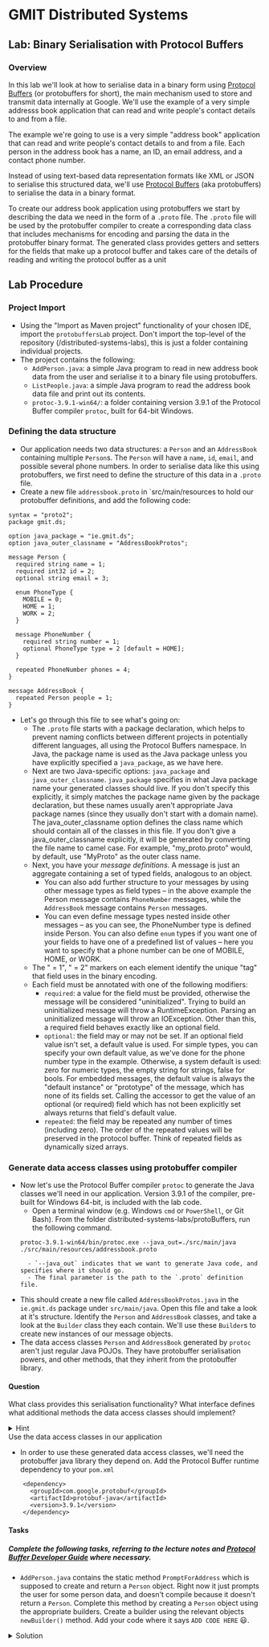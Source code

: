 # GMIT Distributed Systems

## Lab: Binary Serialisation with Protocol Buffers

### Overview 
In this lab we'll look at how to serialise data in a binary form using [Protocol Buffers](https://developers.google.com/protocol-buffers/) (or protobuffers for short), the main mechanism used to store and transmit data internally at Google.
We'll use the example of a very simple addresss book application that can read and write people's contact details to and from a file. 

The example we're going to use is a very simple "address book" application that can read and write people's contact details to and from a file. Each person in the address book has a name, an ID, an email address, and a contact phone number.

Instead of using text-based data representation formats like XML or JSON to serialise this structured data, we'll use [Protocol Buffers](https://developers.google.com/protocol-buffers/) (aka protobuffers) to serialise the data in a binary format.

To create our address book application using protobuffers we start by describing the data we need in the form of a `.proto` file. The `.proto` file will be used by the protobuffer compiler to create a corresponding data class that includes mechanisms for encoding and parsing the data in the protobuffer binary format. The generated class provides getters and setters for the fields that make up a protocol buffer and takes care of the details of reading and writing the protocol buffer as a unit


## Lab Procedure
### Project Import
- Using the "Import as Maven project" functionality of your chosen IDE, import the `protobuffersLab` project. Don't import the top-level of the repository (/distributed-systems-labs), this is just a folder containing individual projects. 
- The project contains the following:
    - `AddPerson.java`: a simple Java program to read in new address book data from the user and serialise it to a binary file using protobuffers.
    - `ListPeople.java`: a simple Java program to read the address book data file and print out its contents.
    - `protoc-3.9.1-win64/`: a folder containing version 3.9.1 of the Protocol Buffer compiler `protoc`, built for 64-bit Windows.
    
### Defining the data structure
- Our application needs two data structures: a `Person` and an `AddressBook` containing multiple `Person`s. The `Person` will have a `name`, `id`, `email`, and possible several phone numbers. In order to serialise data like this using protobuffers, we first need to define the structure of this data in a `.proto` file.       
- Create a new file `addressbook.proto` in `src/main/resources to hold our protobuffer definitions, and add the following code:
```
syntax = "proto2";
package gmit.ds;

option java_package = "ie.gmit.ds";
option java_outer_classname = "AddressBookProtos";

message Person {
  required string name = 1;
  required int32 id = 2;
  optional string email = 3;

  enum PhoneType {
    MOBILE = 0;
    HOME = 1;
    WORK = 2;
  }

  message PhoneNumber {
    required string number = 1;
    optional PhoneType type = 2 [default = HOME];
  }

  repeated PhoneNumber phones = 4;
}

message AddressBook {
  repeated Person people = 1;
}
```

- Let's go through this file to see what's going on:
    - The `.proto` file starts with a package declaration, which helps to prevent naming conflicts between different projects in potentially different languages, all using the Protocol Buffers namespace. In Java, the package name is used as the Java package unless you have explicitly specified a `java_package`, as we have here.
    - Next are two Java-specific options: `java_package` and `java_outer_classname`. `java_package` specifies in what Java package name your generated classes should live. If you don't specify this explicitly, it simply matches the package name given by the package declaration, but these names usually aren't appropriate Java package names (since they usually don't start with a domain name). The java_outer_classname option defines the class name which should contain all of the classes in this file. If you don't give a java_outer_classname explicitly, it will be generated by converting the file name to camel case. For example, "my_proto.proto" would, by default, use "MyProto" as the outer class name.
    - Next, you have your *message definitions*. A message is just an aggregate containing a set of typed fields, analogous to an object. 
        - You can also add further structure to your messages by using other message types as field types – in the above example the Person message contains `PhoneNumber` messages, while the `AddressBook` message contains `Person` messages.
        - You can even define message types nested inside other messages – as you can see, the PhoneNumber type is defined inside Person. You can also define `enum` types if you want one of your fields to have one of a predefined list of values – here you want to specify that a phone number can be one of MOBILE, HOME, or WORK.
    - The " = 1", " = 2" markers on each element identify the unique "tag" that field uses in the binary encoding.
    - Each field must be annotated with one of the following modifiers:
        - `required`: a value for the field must be provided, otherwise the message will be considered "uninitialized". Trying to build an uninitialized message will throw a RuntimeException. Parsing an uninitialized message will throw an IOException. Other than this, a required field behaves exactly like an optional field.
        - `optional`: the field may or may not be set. If an optional field value isn't set, a default value is used. For simple types, you can specify your own default value, as we've done for the phone number type in the example. Otherwise, a system default is used: zero for numeric types, the empty string for strings, false for bools. For embedded messages, the default value is always the "default instance" or "prototype" of the message, which has none of its fields set. Calling the accessor to get the value of an optional (or required) field which has not been explicitly set always returns that field's default value.
        - `repeated`: the field may be repeated any number of times (including zero). The order of the repeated values will be preserved in the protocol buffer. Think of repeated fields as dynamically sized arrays.

### Generate data access classes using protobuffer compiler
- Now let's use the Protocol Buffer compiler `protoc` to generate the Java classes we'll need in our application. Version 3.9.1 of the compiler, pre-built for Windows 64-bit, is included with the lab code.
    - Open a terminal window (e.g. Windows `cmd` or `PowerShell`, or Git Bash). From the folder distributed-systems-labs/protoBuffers, run the following command.
    ```
    protoc-3.9.1-win64/bin/protoc.exe --java_out=./src/main/java ./src/main/resources/addressbook.proto
    ```
        - `--java_out` indicates that we want to generate Java code, and specifies where it should go. 
        - The final parameter is the path to the `.proto` definition file.

- This should create a new file called `AddressBookProtos.java` in the `ie.gmit.ds` package under `src/main/java`. Open this file and take a look at it's structure. Identify the `Person` and `AddressBook` classes, and take a look at the `Builder` class they each contain. We'll use these `Builder`s to create new instances of our message objects.
- The data access classes `Person` and `AddressBook` generated by `protoc` aren't just regular Java POJOs. They have protobuffer serialisation powers, and other methods, that they inherit from the protobuffer library. 
#### Question
What class provides this serialisation functionality? What interface defines what additional methods the data access classes should implement?
<details><summary>Hint</summary>
<p>
`Person` and `AddressBook` extend `com.google.protobuf.GeneratedMessageV3`. This provides serialisation functionality. The auto-generated `PersonOrBuilder` and `AddressBookOrBuilder` interfaces define the methods the `Person`/`AddressBook` and their associated builder should implement. 
</p>
</details  

### Use the data access classes in our application
- In order to use these generated data access classes, we'll need the protobuffer java library they depend on. Add the Protocol Buffer runtime dependency to your `pom.xml`
```
    <dependency>
      <groupId>com.google.protobuf</groupId>
      <artifactId>protobuf-java</artifactId>
      <version>3.9.1</version>
    </dependency>
```
#### Tasks
##### Complete the following tasks, referring to the lecture notes and [Protocol Buffer Developer Guide](https://developers.google.com/protocol-buffers/docs/overview) where necessary.
- `AddPerson.java` contains the static method `PromptForAddress` which is supposed to create and return a `Person` object. Right now it just prompts the user for some person data, and doesn't compile because it doesn't return a `Person`. Complete this method by creating a `Person` object using the appropriate builders. Create a builder using the relevant objects `newBuilder()` method. Add your code where it says `ADD CODE HERE` :smiley:.
<details><summary>Solution</summary>
<p>
```
            Person.PhoneNumber.Builder phoneNumber =
                    Person.PhoneNumber.newBuilder().setNumber(number);

            stdout.print("Is this a mobile, home, or work phone? ");
            String type = stdin.readLine();
            if (type.equals("mobile")) {
                phoneNumber.setType(Person.PhoneType.MOBILE);
            } else if (type.equals("home")) {
                phoneNumber.setType(Person.PhoneType.HOME);
            } else if (type.equals("work")) {
                phoneNumber.setType(Person.PhoneType.WORK);
            } else {
                stdout.println("Unknown phone type.  Using default.");
            }

            person.addPhones(phoneNumber);
        }

        return person.build();
 ```
</p></details>
 
- The `main` method  adds the people we created to the address book. You need to write this address book to an output file. Use the methods provided by the class itself. Add your code where it says `ADD CODE HERE`. 
- WHen this works you should see a file called `addressBook.data` on the file system. This file contains a binary representation of your data in the protocol buffer format.

<details><summary>Solution</summary>
<p>
```
        // Write the new address book back to disk.
        FileOutputStream output = new FileOutputStream(ADDRESS_BOOK_FILE);
        try {
            addressBook.build().writeTo(output);
        } finally {
            output.close();
        }
```
</p></details>

- `ListPeople.java` should read the `addressBook.data` file and print out its contents. A static `Print` method is provided that does the formatted printing for you. You need to add the code to read the data file.

<details><summary>Solution</summary>
<p>
```
    AddressBook addressBook =
      AddressBook.parseFrom(new FileInputStream(ADDRESS_BOOK_FILE));

    Print(addressBook);
```
</p>


### Conclusion
Now you've successfully:
- defined a data structure in `.proto` format.
- generated data access classes using the protocol buffer compiler.
- used these classes to serialise and deserialise data using the Protocol Buffer binary format. 

   
 _Lab adapted from the [Google Protocol Buffers Java tutorial](https://developers.google.com/protocol-buffers/docs/javatutorial)._
